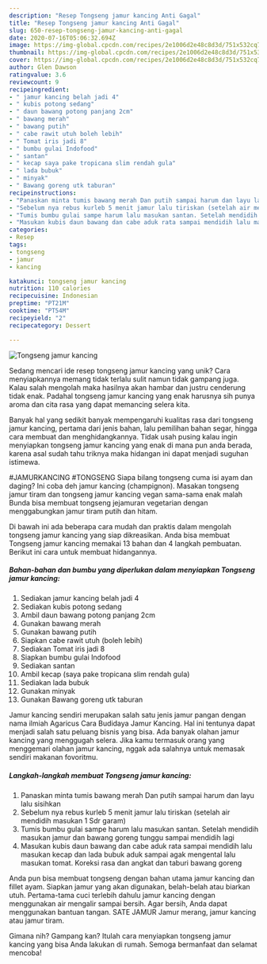 ```yaml
---
description: "Resep Tongseng jamur kancing Anti Gagal"
title: "Resep Tongseng jamur kancing Anti Gagal"
slug: 650-resep-tongseng-jamur-kancing-anti-gagal
date: 2020-07-16T05:06:32.694Z
image: https://img-global.cpcdn.com/recipes/2e1006d2e48c8d3d/751x532cq70/tongseng-jamur-kancing-foto-resep-utama.jpg
thumbnail: https://img-global.cpcdn.com/recipes/2e1006d2e48c8d3d/751x532cq70/tongseng-jamur-kancing-foto-resep-utama.jpg
cover: https://img-global.cpcdn.com/recipes/2e1006d2e48c8d3d/751x532cq70/tongseng-jamur-kancing-foto-resep-utama.jpg
author: Glen Dawson
ratingvalue: 3.6
reviewcount: 9
recipeingredient:
- " jamur kancing belah jadi 4"
- " kubis potong sedang"
- " daun bawang potong panjang 2cm"
- " bawang merah"
- " bawang putih"
- " cabe rawit utuh boleh lebih"
- " Tomat iris jadi 8"
- " bumbu gulai Indofood"
- " santan"
- " kecap saya pake tropicana slim rendah gula"
- " lada bubuk"
- " minyak"
- " Bawang goreng utk taburan"
recipeinstructions:
- "Panaskan minta tumis bawang merah Dan putih sampai harum dan layu lalu sisihkan"
- "Sebelum nya rebus kurleb 5 menit jamur lalu tiriskan (setelah air mendidih masukan 1 Sdr garam)"
- "Tumis bumbu gulai sampe harum lalu masukan santan. Setelah mendidih masukan jamur dan bawang goreng tunggu sampai mendidih lagi"
- "Masukan kubis daun bawang dan cabe aduk rata sampai mendidih lalu masukan kecap dan lada bubuk aduk sampai agak mengental lalu masukan tomat. Koreksi rasa dan angkat dan taburi bawang goreng"
categories:
- Resep
tags:
- tongseng
- jamur
- kancing

katakunci: tongseng jamur kancing 
nutrition: 110 calories
recipecuisine: Indonesian
preptime: "PT21M"
cooktime: "PT54M"
recipeyield: "2"
recipecategory: Dessert

---
```



![Tongseng jamur kancing](https://img-global.cpcdn.com/recipes/2e1006d2e48c8d3d/751x532cq70/tongseng-jamur-kancing-foto-resep-utama.jpg)

Sedang mencari ide resep tongseng jamur kancing yang unik? Cara menyiapkannya memang tidak terlalu sulit namun tidak gampang juga. Kalau salah mengolah maka hasilnya akan hambar dan justru cenderung tidak enak. Padahal tongseng jamur kancing yang enak harusnya sih punya aroma dan cita rasa yang dapat memancing selera kita.

Banyak hal yang sedikit banyak mempengaruhi kualitas rasa dari tongseng jamur kancing, pertama dari jenis bahan, lalu pemilihan bahan segar, hingga cara membuat dan menghidangkannya. Tidak usah pusing kalau ingin menyiapkan tongseng jamur kancing yang enak di mana pun anda berada, karena asal sudah tahu triknya maka hidangan ini dapat menjadi suguhan istimewa.

#JAMURKANCING #TONGSENG Siapa bilang tongseng cuma isi ayam dan daging? Ini coba deh jamur kancing (champignon). Masakan tongseng jamur tiram dan tongseng jamur kancing vegan sama-sama enak malah Bunda bisa membuat tongseng jejamuran vegetarian dengan menggabungkan jamur tiram putih dan hitam.


Di bawah ini ada beberapa cara mudah dan praktis dalam mengolah tongseng jamur kancing yang siap dikreasikan. Anda bisa membuat Tongseng jamur kancing memakai 13 bahan dan 4 langkah pembuatan. Berikut ini cara untuk membuat hidangannya.

<!--inarticleads1-->

##### Bahan-bahan dan bumbu yang diperlukan dalam menyiapkan Tongseng jamur kancing:

1. Sediakan  jamur kancing belah jadi 4
1. Sediakan  kubis potong sedang
1. Ambil  daun bawang potong panjang 2cm
1. Gunakan  bawang merah
1. Gunakan  bawang putih
1. Siapkan  cabe rawit utuh (boleh lebih)
1. Sediakan  Tomat iris jadi 8
1. Siapkan  bumbu gulai Indofood
1. Sediakan  santan
1. Ambil  kecap (saya pake tropicana slim rendah gula)
1. Sediakan  lada bubuk
1. Gunakan  minyak
1. Gunakan  Bawang goreng utk taburan


Jamur kancing sendiri merupakan salah satu jenis jamur pangan dengan nama ilmiah Agaricus Cara Budidaya Jamur Kancing. Hal ini tentunya dapat menjadi salah satu peluang bisnis yang bisa. Ada banyak olahan jamur kancing yang menggugah selera. Jika kamu termasuk orang yang menggemari olahan jamur kancing, nggak ada salahnya untuk memasak sendiri makanan fovoritmu. 

<!--inarticleads2-->

##### Langkah-langkah membuat Tongseng jamur kancing:

1. Panaskan minta tumis bawang merah Dan putih sampai harum dan layu lalu sisihkan
1. Sebelum nya rebus kurleb 5 menit jamur lalu tiriskan (setelah air mendidih masukan 1 Sdr garam)
1. Tumis bumbu gulai sampe harum lalu masukan santan. Setelah mendidih masukan jamur dan bawang goreng tunggu sampai mendidih lagi
1. Masukan kubis daun bawang dan cabe aduk rata sampai mendidih lalu masukan kecap dan lada bubuk aduk sampai agak mengental lalu masukan tomat. Koreksi rasa dan angkat dan taburi bawang goreng


Anda pun bisa membuat tongseng dengan bahan utama jamur kancing dan fillet ayam. Siapkan jamur yang akan digunakan, belah-belah atau biarkan utuh. Pertama-tama cuci terlebih dahulu jamur kancing dengan menggunakan air mengalir sampai bersih. Agar bersih, Anda dapat menggunakan bantuan tangan. SATE JAMUR Jamur merang, jamur kancing atau jamur tiram. 

Gimana nih? Gampang kan? Itulah cara menyiapkan tongseng jamur kancing yang bisa Anda lakukan di rumah. Semoga bermanfaat dan selamat mencoba!
